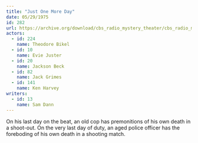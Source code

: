 ```yaml
---
title: "Just One More Day"
date: 05/29/1975
id: 282
url: https://archive.org/download/cbs_radio_mystery_theater/cbs_radio_mystery_theater-0251-0300.zip/cbs_radio_mystery_theater-0251-0300%2Fcbsrmt_0282_just_one_more_day.mp3
actors:  
  - id: 224
    name: Theodore Bikel  
  - id: 10
    name: Evie Juster  
  - id: 20
    name: Jackson Beck  
  - id: 82
    name: Jack Grimes  
  - id: 141
    name: Ken Harvey
writers:  
  - id: 13
    name: Sam Dann
---
```

On his last day on the beat, an old cop has premonitions of his own death in a shoot-out. On the very last day of duty, an aged police officer has the foreboding of his own death in a shooting match.